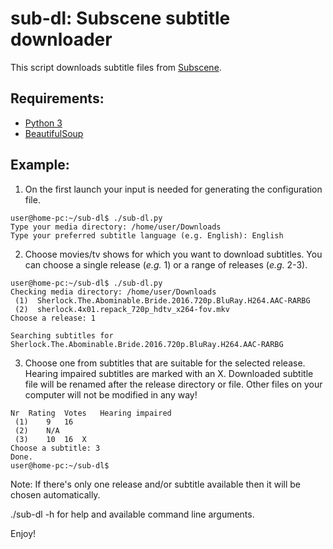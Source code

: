 # sub-dl: Subscene subtitle downloader

This script downloads subtitle files from [Subscene](https://subscene.com).

## Requirements:
* [Python 3](https://www.python.org/)
* [BeautifulSoup](https://www.crummy.com/software/BeautifulSoup/)

## Example:
1. On the first launch your input is needed for generating the configuration file.
```
user@home-pc:~/sub-dl$ ./sub-dl.py
Type your media directory: /home/user/Downloads
Type your preferred subtitle language (e.g. English): English
```
2. Choose movies/tv shows for which you want to download subtitles. You can choose a single release (*e.g.* 1) or a range of releases (*e.g.* 2-3).
```
user@home-pc:~/sub-dl$ ./sub-dl.py
Checking media directory: /home/user/Downloads
 (1)  Sherlock.The.Abominable.Bride.2016.720p.BluRay.H264.AAC-RARBG
 (2)  sherlock.4x01.repack_720p_hdtv_x264-fov.mkv
Choose a release: 1

Searching subtitles for Sherlock.The.Abominable.Bride.2016.720p.BluRay.H264.AAC-RARBG
```
3. Choose one from subtitles that are suitable for the selected release. Hearing impaired subtitles are marked with an X.
Downloaded subtitle file will be renamed after the release directory or file. Other files on your computer will not be modified in any way!
```
Nr	Rating	Votes	Hearing impaired
 (1)	9	16
 (2)	N/A	
 (3)	10	16	X
Choose a subtitle: 3
Done.
user@home-pc:~/sub-dl$
```
Note: If there's only one release and/or subtitle available then it will be chosen automatically.

./sub-dl -h for help and available command line arguments.

Enjoy!
